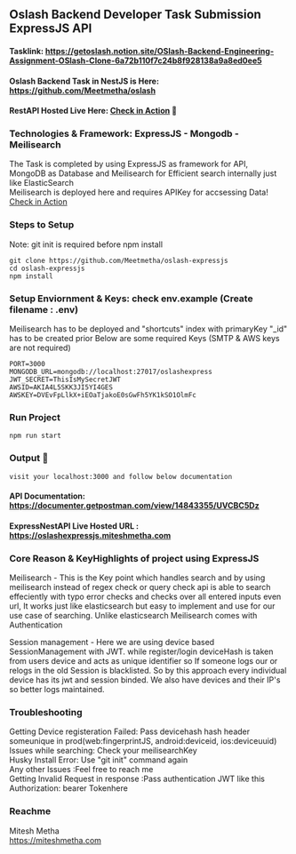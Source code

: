 ## Oslash Backend Developer Task Submission ExpressJS API
#### Tasklink: https://getoslash.notion.site/OSlash-Backend-Engineering-Assignment-OSlash-Clone-6a72b110f7c24b8f928138a9a8ed0ee5
#### Oslash Backend Task in NestJS is Here: https://github.com/Meetmetha/oslash  
#### RestAPI Hosted Live Here: [Check in Action](https://oslashexpressjs.miteshmetha.com) 🥳 
### Technologies & Framework: ExpressJS - Mongodb - Meilisearch
The Task is completed by using ExpressJS as framework for API,   
MongoDB as Database and Meilisearch for Efficient search internally just like ElasticSearch   
Meilisearch is deployed here and requires APIKey for accsessing Data! [Check in Action](https://oslashsearch.miteshmetha.com)
### Steps to Setup
Note: git init is required before npm install
```
git clone https://github.com/Meetmetha/oslash-expressjs
cd oslash-expressjs
npm install
```
### Setup Enviornment & Keys: check env.example (Create filename : .env) 
Meilisearch has to be deployed and "shortcuts" index with primaryKey "_id" has to be created prior
Below are some required Keys (SMTP & AWS keys are not required)
```
PORT=3000
MONGODB_URL=mongodb://localhost:27017/oslashexpress
JWT_SECRET=ThisIsMySecretJWT
AWSID=AKIA4L5SKK3JI5YI4GES
AWSKEY=DVEvFpLlkX+iEOaTjakoE0sGwFh5YK1kSO1OlmFc
```
### Run Project
```
npm run start
```
### Output 🥳
```
visit your localhost:3000 and follow below documentation
```
#### API Documentation: https://documenter.getpostman.com/view/14843355/UVCBC5Dz
#### ExpressNestAPI Live Hosted URL : https://oslashexpressjs.miteshmetha.com
### Core Reason & KeyHighlights of project using ExpressJS

Meilisearch - This is the Key point which handles search and by using meilisearch instead of regex check or query check api is able to search effeciently with typo error checks and checks over all entered inputs even url, It works just like elasticsearch but easy to implement and use for our use case of searching. Unlike elasticsearch Meilisearch comes with Authentication 

Session management - Here we are using device based SessionManagement with JWT. while register/login deviceHash is taken from users device and acts as unique identifier so If someone logs our or relogs in the old Session is blacklisted. So by this approach every individual device has its jwt and session binded. We also have devices and their IP's so better logs maintained.


### Troubleshooting 
Getting Device registeration Failed: Pass devicehash hash header someunique in prod(web:fingerprintJS, android:deviceid, ios:deviceuuid)  
Issues while searching: Check your meilisearchKey   
Husky Install Error: Use "git init" command again    
Any other Issues :Feel free to reach me     
Getting Invalid Request in response :Pass authentication JWT like this Authorization: bearer Tokenhere

### Reachme
Mitesh Metha  
https://miteshmetha.com
